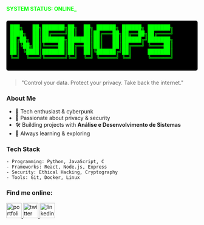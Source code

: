 <p align="left"><strong style="color: #00ff00;">SYSTEM STATUS: ONLINE_</strong></p>

###

<div align="left">
  <pre style="color: #00ff00; background-color: black; padding: 10px; border-radius: 5px;">
███╗   ██╗███████╗██╗  ██╗ ██████╗ ██████╗ ███████╗
████╗  ██║██╔════╝██║  ██║██╔═══██╗██╔══██╗██╔════╝
██╔██╗ ██║███████╗███████║██║   ██║██████╔╝███████╗
██║╚██╗██║╚════██║██╔══██║██║   ██║██╔═══╝ ╚════██║
██║ ╚████║███████║██║  ██║╚██████╔╝██║     ███████║
╚═╝  ╚═══╝╚══════╝╚═╝  ╚═╝ ╚═════╝ ╚═╝     ╚══════╝
  </pre>
</div>

###

> "Control your data. Protect your privacy. Take back the internet."

### About Me
- 👾 Tech enthusiast & cyberpunk
- 🔐 Passionate about privacy & security
- 🛠️ Building projects with **Análise e Desenvolvimento de Sistemas**
- 📡 Always learning & exploring

### Tech Stack
```
- Programming: Python, JavaScript, C
- Frameworks: React, Node.js, Express
- Security: Ethical Hacking, Cryptography
- Tools: Git, Docker, Linux
```

### Find me online:
<div align="left">
  <a href="#" target="_blank">
    <img src="https://img.shields.io/static/v1?message=Portfolio&logo=google-chrome&label=&color=4285F4&logoColor=white&labelColor=&style=for-the-badge" height="40" alt="portfolio logo" />
  </a>
  <a href="#" target="_blank">
    <img src="https://img.shields.io/static/v1?message=Twitter&logo=twitter&label=&color=1DA1F2&logoColor=white&labelColor=&style=for-the-badge" height="40" alt="twitter logo" />
  </a>
  <a href="#" target="_blank">
    <img src="https://img.shields.io/static/v1?message=LinkedIn&logo=linkedin&label=&color=0077B5&logoColor=white&labelColor=&style=for-the-badge" height="40" alt="linkedin logo" />
  </a>
</div>
